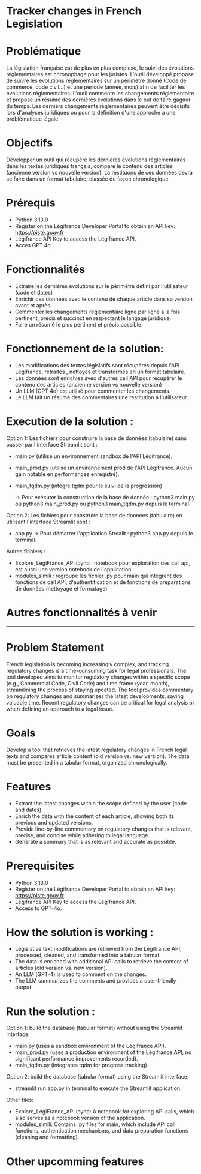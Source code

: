# Tracker changes in French Legislation 

# Problématique
La législation française est de plus en plus complexe, le suivi des évolutions réglementaires est chronophage pour les juristes. L'outil développé propose de suivre les évolutions réglementaires sur un périmètre donné (Code de commerce, code civil...) et une période (année, mois) afin de faciliter les évolutions réglementaires. L'outil commente les changements réglementaire et propose un résumé des dernières évolutions dans le but  de faire gagner du temps. Les derniers changements réglementaires peuvent être décisifs lors d'analyses juridiques ou pour la définition d'une approche a une problématique légale.

# Objectifs
Développer un outil qui récupère les dernières évolutions réglementaires dans les textes juridiques français, compare le contenu des articles (ancienne version vs nouvelle version). La restituons de ces données devra se faire dans un format tabulaire, classée de façon chronologique.

# Prérequis
- Python 3.13.0
- Register on the Légifrance Developer Portal to obtain an API key: https://piste.gouv.fr
- Légifrance API Key to access the Légifrance API. 
- Accès GPT 4o

# Fonctionnalités 
- Extraire les dernières évolutions sur le périmètre défini par l'utilisateur (code et dates)
- Enrichir ces données avec le contenu de chaque article dans sa version avant et après.  
- Commenter les changements réglementaire ligne par ligne à la fois pertinent, précis et succinct en respectant le langage juridique. 
- Faire un résumé le plus pertinent et précis possible.

# Fonctionnement de la solution: 
- Les modifications des textes législatifs sont récupérés depuis l'API Légifrance, retraités , nettoyés et transformés en un format tabulaire. 
- Les données sont enrichies avec d'autres call API pour récupérer le contenu des articles (ancienne version vs nouvelle version)
- Un LLM (GPT 4o) est utilisé pour commenter les changements.
- Le LLM fait un résumé des commentaires une restitution a l'utilisateur.

# Execution de la solution : 
Option 1: Les fichiers pour construire la base de données (tabulaire) sans passer par l'interface Streamlit sont : 
- main.py (utilise un environnement sandbox de l'API Légifrance).
- main_prod.py (utilise un environnement prod de l'API Légifrance. Aucun gain notable en performances enregistré).
- main_tqdm.py (intégre tqdm pour le suivi de la progression) 

	-> Pour exécuter la construction de la base de donnée : python3 main.py ou python3 main_prod.py ou python3 main_tqdm.py depuis le terminal.

Option 2: Les fichiers pour construire la base de données (tabulaire) en utilisant l'interface Streamlit sont : 
- app.py
	-> Pour démarrer l'application Strealit : python3 app.py depuis le terminal.

Autres fichiers : 
-   Explore_LégiFrance_API.ipynb : notebook pour exploration des call api, est aussi une version notebook de l'application. 
- modules_simili : regroupe les fichier .py pour main qui intégrent des fonctions de call API, d'authentification et de fonctions de préparations de données (nettoyage et formatage) 

# Autres fonctionnalités à venir

------------------------------------------------------------------------------------------------------------------------------------------------

# Problem Statement
French legislation is becoming increasingly complex, and tracking regulatory changes is a time-consuming task for legal professionals. The tool developed aims to monitor regulatory changes within a specific scope (e.g., Commercial Code, Civil Code) and time frame (year, month), streamlining the process of staying updated. The tool provides commentary on regulatory changes and summarizes the latest developments, saving valuable time. Recent regulatory changes can be critical for legal analysis or when defining an approach to a legal issue.

# Goals
Develop a tool that retrieves the latest regulatory changes in French legal texts and compares article content (old version vs. new version). The data must be presented in a tabular format, organized chronologically.

# Features
- Extract the latest changes within the scope defined by the user (code and dates).
- Enrich the data with the content of each article, showing both its previous and updated versions.
- Provide line-by-line commentary on regulatory changes that is relevant, precise, and concise while adhering to legal language.
- Generate a summary that is as relevant and accurate as possible.

# Prerequisites
- Python 3.13.0
- Register on the Légifrance Developer Portal to obtain an API key: https://piste.gouv.fr
- Légifrance API Key to access the Légifrance API.
- Access to GPT-4o.

# How the solution is working : 
- Legislative text modifications are retrieved from the Légifrance API, processed, cleaned, and transformed into a tabular format.
- The data is enriched with additional API calls to retrieve the content of articles (old version vs. new version).
- An LLM (GPT-4) is used to comment on the changes.
- The LLM summarizes the comments and provides a user-friendly output.

# Run the solution : 
Option 1: build the database (tabular format) without using the Streamlit interface:
- main.py (uses a sandbox environment of the Légifrance API).
- main_prod.py (uses a production environment of the Légifrance API; no significant performance improvements recorded).
- main_tqdm.py (integrates tqdm for progress tracking).

Option 2: build the database (tabular format) using the Streamlit interface:
- streamlit run app.py in terminal to execute the Streamlit application.

Other files:
- Explore_LégiFrance_API.ipynb: A notebook for exploring API calls, which also serves as a notebook version of the application.
- modules_simili: Contains .py files for main, which include API call functions, authentication mechanisms, and data preparation functions (cleaning and formatting).

# Other upcomming features

